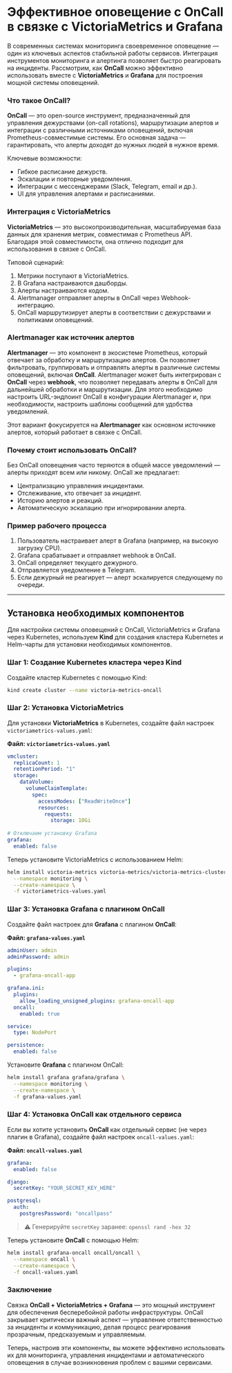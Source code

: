 # Эффективное оповещение с OnCall в связке с VictoriaMetrics и Grafana

В современных системах мониторинга своевременное оповещение — один из ключевых аспектов стабильной работы сервисов. 
Интеграция инструментов мониторинга и алертинга позволяет быстро реагировать на инциденты. 
Рассмотрим, как **OnCall** можно эффективно использовать вместе с **VictoriaMetrics** и **Grafana** для построения мощной системы оповещений.

### Что такое OnCall?

**OnCall** — это open-source инструмент, предназначенный для управления дежурствами (on-call rotations), 
маршрутизации алертов и интеграции с различными источниками оповещений, включая Prometheus-совместимые системы. 
Его основная задача — гарантировать, что алерты доходят до нужных людей в нужное время.

Ключевые возможности:
- Гибкое расписание дежурств.
- Эскалации и повторные уведомления.
- Интеграции с мессенджерами (Slack, Telegram, email и др.).
- UI для управления алертами и расписаниями.

### Интеграция с VictoriaMetrics

**VictoriaMetrics** — это высокопроизводительная, масштабируемая база данных для хранения метрик, совместимая с Prometheus API.
Благодаря этой совместимости, она отлично подходит для использования в связке с OnCall.

Типовой сценарий:
1. Метрики поступают в VictoriaMetrics.
2. В Grafana настраиваются дашборды.
3. Алерты настраиваются кодом.
3. Alertmanager отправляет алерты в OnCall через Webhook-интеграцию.
4. OnCall маршрутизирует алерты в соответствии с дежурствами и политиками оповещений.

### Alertmanager как источник алертов

**Alertmanager** — это компонент в экосистеме Prometheus, который отвечает за обработку и маршрутизацию алертов. 
Он позволяет фильтровать, группировать и отправлять алерты в различные системы оповещений, включая **OnCall**.
Alertmanager может быть интегрирован с **OnCall** через **webhook**, что позволяет передавать алерты в OnCall для дальнейшей обработки и маршрутизации. 
Для этого необходимо настроить URL-эндпоинт OnCall в конфигурации Alertmanager и,
при необходимости, настроить шаблоны сообщений для удобства уведомлений.


Этот вариант фокусируется на **Alertmanager** как основном источнике алертов, который работает в связке с OnCall.

### Почему стоит использовать OnCall?

Без OnCall оповещения часто теряются в общей массе уведомлений — алерты приходят всем или никому. OnCall же предлагает:
- Централизацию управления инцидентами.
- Отслеживание, кто отвечает за инцидент.
- Историю алертов и реакций.
- Автоматическую эскалацию при игнорировании алерта.

### Пример рабочего процесса

1. Пользователь настраивает алерт в Grafana (например, на высокую загрузку CPU).
2. Grafana срабатывает и отправляет webhook в OnCall.
3. OnCall определяет текущего дежурного.
4. Отправляется уведомление в Telegram.
5. Если дежурный не реагирует — алерт эскалируется следующему по очереди.

---

## Установка необходимых компонентов

Для настройки системы оповещений с OnCall, VictoriaMetrics и Grafana через Kubernetes, 
используем **Kind** для создания кластера Kubernetes и Helm-чарты для установки необходимых компонентов.

### Шаг 1: Создание Kubernetes кластера через Kind

Создайте кластер Kubernetes с помощью Kind:

```bash
kind create cluster --name victoria-metrics-oncall
```

### Шаг 2: Установка VictoriaMetrics

Для установки **VictoriaMetrics** в Kubernetes, создайте файл настроек `victoriametrics-values.yaml`:

**Файл: `victoriametrics-values.yaml`**

```yaml
vmcluster:
  replicaCount: 1
  retentionPeriod: "1"
  storage:
    dataVolume:
      volumeClaimTemplate:
        spec:
          accessModes: ["ReadWriteOnce"]
          resources:
            requests:
              storage: 10Gi
          
# Отключаем установку Grafana
grafana:
  enabled: false
```

Теперь установите VictoriaMetrics с использованием Helm:

```bash
helm install victoria-metrics victoria-metrics/victoria-metrics-cluster \
  --namespace monitoring \
  --create-namespace \
  -f victoriametrics-values.yaml
```

### Шаг 3: Установка Grafana с плагином OnCall

Создайте файл настроек для **Grafana** с плагином **OnCall**:

**Файл: `grafana-values.yaml`**

```yaml
adminUser: admin
adminPassword: admin

plugins:
  - grafana-oncall-app

grafana.ini:
  plugins:
    allow_loading_unsigned_plugins: grafana-oncall-app
  oncall:
    enabled: true

service:
  type: NodePort

persistence:
  enabled: false
```

Установите **Grafana** с плагином OnCall:

```bash
helm install grafana grafana/grafana \
  --namespace monitoring \
  --create-namespace \
  -f grafana-values.yaml
```

### Шаг 4: Установка OnCall как отдельного сервиса

Если вы хотите установить **OnCall** как отдельный сервис (не через плагин в Grafana), создайте файл настроек `oncall-values.yaml`:

**Файл: `oncall-values.yaml`**

```yaml
grafana:
  enabled: false

django:
  secretKey: "YOUR_SECRET_KEY_HERE"

postgresql:
  auth:
    postgresPassword: "oncallpass"
```

> ⚠️ Генерируйте `secretKey` заранее: `openssl rand -hex 32`

Теперь установите **OnCall** с помощью Helm:

```bash
helm install grafana-oncall oncall/oncall \
  --namespace oncall \
  --create-namespace \
  -f oncall-values.yaml
```


### Заключение

Связка **OnCall + VictoriaMetrics + Grafana** — это мощный инструмент для обеспечения бесперебойной работы инфраструктуры. 
OnCall закрывает критически важный аспект — управление ответственностью за инциденты и коммуникацию,
делая процесс реагирования прозрачным, предсказуемым и управляемым.

Теперь, настроив эти компоненты, вы можете эффективно использовать их для мониторинга, 
управления инцидентами и автоматического оповещения в случае возникновения проблем с вашими сервисами.
